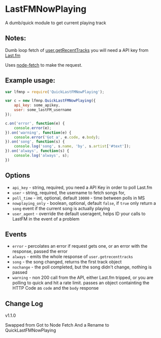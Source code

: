# LastFMNowPlaying

A dumb/quick module to get current playing track

## Notes:

Dumb loop fetch of [user.getRecentTracks](https://www.last.fm/api/show/user.getRecentTracks) you will need a API key from [Last.fm](https://www.last.fm/api/account/create)

Uses [node-fetch](https://github.com/node-fetch/node-fetch) to make the request.

## Example usage:

```js
var lfmnp = require('QuickLastFMNowPlaying');

var c = new lfmnp.QuickLastFMNowPlaying({
    api_key: some_apikey,
    user: some_lastFM_username
});

c.on('error', function(e) {
    console.error(e);
}).on('warning', function(e) {
    console.error('Got a', e.code, e.body);
}).on('song', function(s) {
    console.log('song', s.name, 'by', s.artist['#text']);
}).on('always', function(s) {
    console.log('always', s);
})
```

## Options

- `api_key` - string, required, you need a API Key in order to poll Last.fm
- `user` - string, required, the username to fetch songs for,
- `poll_time` - int, optional, default `10000` - time between polls in MS
- `nowplaying_only` - boolean, optional, default `false`, if `true` only return a `song` event if the current song is actually playing
- `user_agent` - override the default useragent, helps ID your calls to LastFM in the event of a problem

## Events

- `error` - percolates an error if request gets one, or an error with the response, passed the error
- `always` - emits the whole response of `user.getrecenttracks`
- `song` - the song changed, returns the first track object
- `nochange` - the poll completed, but the song didn't change, nothing is passed
- `warning` - non 200 call from the API, either Last.fm tripped, or you are polling to quick and hit a rate limit. passes an object containting the HTTP Code as `code` and the `body` response

## Change Log

v1.1.0

Swapped from Got to Node Fetch
And a Rename to QuickLastFMNowPlaying
